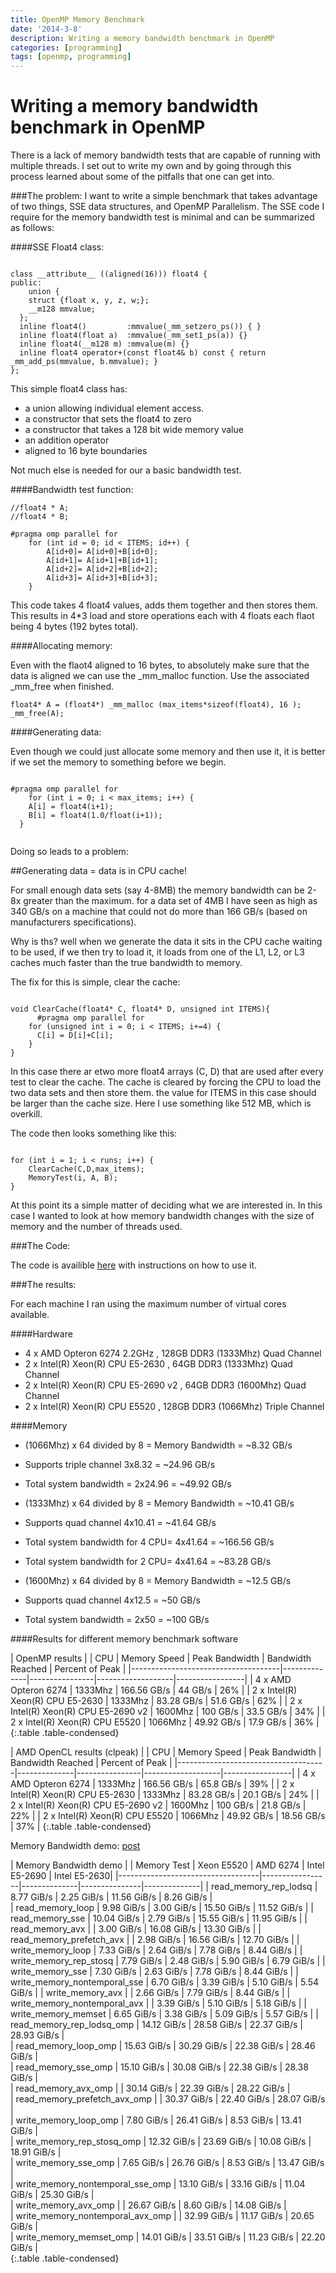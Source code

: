 ```yaml
---
title: OpenMP Memory Benchmark
date: '2014-3-8'
description: Writing a memory bandwidth benchmark in OpenMP
categories: [programming]
tags: [openmp, programming]
---
```


Writing a memory bandwidth benchmark in OpenMP
====
There is a lack of memory bandwidth tests that are capable of running with multiple threads. 
I set out to write my own and by going through this process learned about some of the pitfalls that one can get into.


###The problem:
I want to write a simple benchmark that takes advantage of two things, SSE data structures, and OpenMP Parallelism. 
The SSE code I require for the memory bandwidth test is minimal and can be summarized as follows:

####SSE Float4 class:

~~~

class __attribute__ ((aligned(16))) float4 {
public:
    union {
    struct {float x, y, z, w;};
    __m128 mmvalue;
  };
  inline float4()         :mmvalue(_mm_setzero_ps()) { }
  inline float4(float a)  :mmvalue(_mm_set1_ps(a)) {}
  inline float4(__m128 m) :mmvalue(m) {}
  inline float4 operator+(const float4& b) const { return _mm_add_ps(mmvalue, b.mmvalue); }
};

~~~

This simple float4 class has:
- a union allowing individual element access. 
- a constructor that sets the float4 to zero
- a constructor that takes a 128 bit wide memory value
- an addition operator 
- aligned to 16 byte boundaries

Not much else is needed for our a basic bandwidth test. 


####Bandwidth test function:

~~~
//float4 * A;
//float4 * B;

#pragma omp parallel for
    for (int id = 0; id < ITEMS; id++) {
        A[id+0]= A[id+0]+B[id+0];
        A[id+1]= A[id+1]+B[id+1];
        A[id+2]= A[id+2]+B[id+2];
        A[id+3]= A[id+3]+B[id+3];
    }
~~~


This code takes 4 float4 values, adds them together and then stores them. 
This results in 4*3 load and store operations each with 4 floats each flaot being 4 bytes (192 bytes total).

####Allocating memory:

Even with the flaot4 aligned to 16 bytes, to absolutely make sure that the data is aligned we can use the _mm_malloc function. Use the associated _mm_free when finished. 

~~~
float4* A = (float4*) _mm_malloc (max_items*sizeof(float4), 16 );
_mm_free(A);
~~~

####Generating data:

Even though we could just allocate some memory and then use it, it is better if we set the memory to something before we begin. 


~~~

#pragma omp parallel for 
    for (int i = 0; i < max_items; i++) {
    A[i] = float4(i+1);
    B[i] = float4(1.0/float(i+1));
  }
    
~~~

Doing so leads to a problem:

##Generating data = data is in CPU cache!

For small enough data sets (say 4-8MB) the memory bandwidth can be 2-8x greater than the maximum. for a data set of 4MB I have seen as high as 340 GB/s on a machine that could not do more than 166 GB/s (based on manufacturers specifications). 

Why is ths? well when we generate the data it sits in the CPU cache waiting to be used, if we then try to load it, it loads from one of the L1, L2, or L3 caches much faster than the true bandwidth to memory. 

The fix for this is simple, clear the cache:

~~~

void ClearCache(float4* C, float4* D, unsigned int ITEMS){
      #pragma omp parallel for 
    for (unsigned int i = 0; i < ITEMS; i+=4) {
      C[i] = D[i]+C[i];
    }
}

~~~

In this case there ar etwo more float4 arrays (C, D) that are used after every test to clear the cache. The cache is cleared by forcing the CPU to load the two data sets and then store them. the value for ITEMS in this case should be larger than the cache size. Here I use something like 512 MB, which is overkill.

The code then looks something like this:

~~~

for (int i = 1; i < runs; i++) {
    ClearCache(C,D,max_items);
    MemoryTest(i, A, B);
}

~~~

At this point its a simple matter of deciding what we are interested in. In this case I wanted to look at how memory bandwidth changes with the size of memory and the number of threads used. 

###The Code:

The code is availible [here](http://hmazhar.github.io/ompeak/) with instructions on how to use it.


###The results:

For each machine I ran using the maximum number of virtual cores available. 

####Hardware

- 4 x AMD Opteron 6274 2.2GHz         , 128GB DDR3 (1333Mhz)  Quad Channel
- 2 x Intel(R) Xeon(R) CPU E5-2630    , 64GB DDR3  (1333Mhz)  Quad Channel
- 2 x Intel(R) Xeon(R) CPU E5-2690 v2 , 64GB DDR3  (1600Mhz)  Quad Channel
- 2 x Intel(R) Xeon(R) CPU E5520      , 128GB DDR3 (1066Mhz)  Triple Channel

####Memory

- (1066Mhz) x 64 divided by 8 = Memory Bandwidth = ~8.32 GB/s
- Supports triple channel 3x8.32 = ~24.96 GB/s
- Total system bandwidth = 2x24.96 = ~49.92 GB/s

- (1333Mhz) x 64 divided by 8 = Memory Bandwidth = ~10.41 GB/s
- Supports quad channel 4x10.41 = ~41.64 GB/s
- Total system bandwidth for 4 CPU= 4x41.64 = ~166.56 GB/s
- Total system bandwidth for 2 CPU= 4x41.64 = ~83.28 GB/s


- (1600Mhz) x 64 divided by 8 = Memory Bandwidth = ~12.5 GB/s
- Supports quad channel 4x12.5 = ~50 GB/s
- Total system bandwidth = 2x50 = ~100 GB/s


####Results for different memory benchmark software

| OpenMP results                                                                                            |
| CPU                                 | Memory Speed | Peak Bandwidth | Bandwidth Reached | Percent of Peak |
|-------------------------------------|--------------|----------------|-------------------|-----------------|
| 4 x AMD Opteron 6274                | 1333Mhz      | 166.56 GB/s    | 44 GB/s           | 26%             |
| 2 x Intel(R) Xeon(R) CPU E5-2630    | 1333Mhz      | 83.28 GB/s     | 51.6 GB/s         | 62%             |
| 2 x Intel(R) Xeon(R) CPU E5-2690 v2 | 1600Mhz      | 100 GB/s       | 33.5 GB/s         | 34%             |
| 2 x Intel(R) Xeon(R) CPU E5520      | 1066Mhz      | 49.92 GB/s     | 17.9 GB/s         | 36%             |
{:.table .table-condensed}

| AMD OpenCL results (clpeak)                                                                               |
| CPU                                 | Memory Speed | Peak Bandwidth | Bandwidth Reached | Percent of Peak |
|-------------------------------------|--------------|----------------|-------------------|-----------------|
| 4 x AMD Opteron 6274                | 1333Mhz      | 166.56 GB/s    | 65.8 GB/s         | 39%             |
| 2 x Intel(R) Xeon(R) CPU E5-2630    | 1333Mhz      | 83.28 GB/s     | 20.1 GB/s         | 24%             |
| 2 x Intel(R) Xeon(R) CPU E5-2690 v2 | 1600Mhz      | 100 GB/s       | 21.8 GB/s         | 22%             |
| 2 x Intel(R) Xeon(R) CPU E5520      | 1066Mhz      | 49.92 GB/s     | 18.56 GB/s        | 37%             |
{:.table .table-condensed}
 
Memory Bandwidth demo: [post](http://codearcana.com/posts/2013/05/18/achieving-maximum-memory-bandwidth.html)


| Memory Bandwidth demo                                                                             |
| Memory Test                       | Xeon  E5520     | AMD  6274    | Intel E5-2690 | Intel E5-2630|
|-----------------------------------|-----------------|--------------|---------------|--------------|
| read_memory_rep_lodsq             | 8.77 GiB/s      | 2.25 GiB/s   | 11.56 GiB/s   | 8.26 GiB/s   |  
| read_memory_loop                  | 9.98 GiB/s      | 3.00 GiB/s   | 15.50 GiB/s   | 11.52 GiB/s  | 
| read_memory_sse                   | 10.04 GiB/s     | 2.79 GiB/s   | 15.55 GiB/s   | 11.95 GiB/s  | 
| read_memory_avx                   |                 | 3.00 GiB/s   | 16.08 GiB/s   | 13.30 GiB/s  | 
| read_memory_prefetch_avx          |                 | 2.98 GiB/s   | 16.56 GiB/s   | 12.70 GiB/s  | 
| write_memory_loop                 | 7.33 GiB/s      | 2.64 GiB/s   |  7.78 GiB/s   |  8.44 GiB/s  | 
| write_memory_rep_stosq            | 7.79 GiB/s      | 2.48 GiB/s   |  5.90 GiB/s   |  6.79 GiB/s  | 
| write_memory_sse                  | 7.30 GiB/s      | 2.63 GiB/s   |  7.78 GiB/s   |  8.44 GiB/s  | 
| write_memory_nontemporal_sse      | 6.70 GiB/s      | 3.39 GiB/s   |  5.10 GiB/s   |  5.54 GiB/s  | 
| write_memory_avx                  |                 | 2.66 GiB/s   |  7.79 GiB/s   |  8.44 GiB/s  | 
| write_memory_nontemporal_avx      |                 | 3.39 GiB/s   |  5.10 GiB/s   |  5.18 GiB/s  | 
| write_memory_memset               | 6.65 GiB/s      | 3.38 GiB/s   |  5.09 GiB/s   |  5.57 GiB/s  | 
| read_memory_rep_lodsq_omp         | 14.12 GiB/s     | 28.58 GiB/s  |  22.37 GiB/s  |  28.93 GiB/s |  
| read_memory_loop_omp              | 15.63 GiB/s     | 30.29 GiB/s  |  22.38 GiB/s  |  28.46 GiB/s |  
| read_memory_sse_omp               | 15.10 GiB/s     | 30.08 GiB/s  |  22.38 GiB/s  |  28.38 GiB/s |  
| read_memory_avx_omp               |                 | 30.14 GiB/s  |  22.39 GiB/s  |  28.22 GiB/s |  
| read_memory_prefetch_avx_omp      |                 | 30.37 GiB/s  |  22.40 GiB/s  |  28.07 GiB/s |  
| write_memory_loop_omp             | 7.80 GiB/s      | 26.41 GiB/s  |  8.53 GiB/s   |  13.41 GiB/s |  
| write_memory_rep_stosq_omp        | 12.32 GiB/s     | 23.69 GiB/s  |  10.08 GiB/s  |  18.91 GiB/s |  
| write_memory_sse_omp              | 7.65 GiB/s      | 26.76 GiB/s  |  8.53 GiB/s   |  13.47 GiB/s |  
| write_memory_nontemporal_sse_omp  | 13.10 GiB/s     | 33.16 GiB/s  |  11.04 GiB/s  |  25.30 GiB/s |  
| write_memory_avx_omp              |                 | 26.67 GiB/s  |  8.60 GiB/s   |  14.08 GiB/s |  
| write_memory_nontemporal_avx_omp  |                 | 32.99 GiB/s  |  11.17 GiB/s  |  20.65 GiB/s |  
| write_memory_memset_omp           | 14.01 GiB/s     | 33.51 GiB/s  |  11.23 GiB/s  |  22.20 GiB/s |  
{:.table .table-condensed}



























